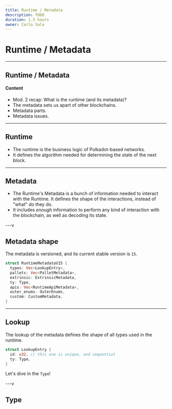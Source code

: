 ```yaml
---
title: Runtime / Metadata
description: TODO
duration: 1.5 hours
owner: Carlo Sala
---
```


# Runtime / Metadata

---

## Runtime / Metadata

#### Content

- Mod. 2 recap: What is the runtime (and its metadata)?
- The metadata sets us apart of other blockchains.
- Metadata parts.
- Metadata issues.

---

## Runtime

- The runtime is the business logic of Polkadot-based networks.
- It defines the algorithm needed for determining the state of the next block.

---

## Metadata

- The Runtime's Metadata is a bunch of information needed to interact with the Runtime. It defines the shape of the
  interactions, instead of "what" do they do.
- It includes _enough_ information to perform any kind of interaction with the blockchain, as well as decoding its state.

---v

## Metadata shape

The metadata is versioned, and its current stable version is `15`.

```rust
struct RuntimeMetadataV15 {
  types: Vec<LookupEntry>,
  pallets: Vec<PalletMetadata>,
  extrinsic: ExtrinsicMetadata,
  ty: Type,
  apis: Vec<RuntimeApiMetadata>,
  outer_enums: OuterEnums,
  custom: CustomMetadata,
}
```

---

## Lookup

The lookup of the metadata defines the shape of all types used in the runtime.

```rust
struct LookupEntry {
  id: u32, // this one is unique, and sequential
  ty: Type,
}
```

Let's dive in the `Type`!

---v

## Type
